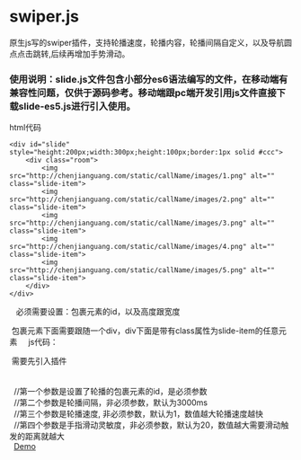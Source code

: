 # swiper.js
原生js写的swiper插件，支持轮播速度，轮播内容，轮播间隔自定义，以及导航圆点点击跳转,后续再增加手势滑动。

### 使用说明：slide.js文件包含小部分es6语法编写的文件，在移动端有兼容性问题，仅供于源码参考。移动端跟pc端开发引用js文件直接下载slide-es5.js进行引入使用。
html代码

    <div id="slide" style="height:200px;width:300px;height:100px;border:1px solid #ccc">
        <div class="room">
            <img src="http://chenjianguang.com/static/callName/images/1.png" alt="" class="slide-item">
            <img src="http://chenjianguang.com/static/callName/images/2.png" alt="" class="slide-item">
            <img src="http://chenjianguang.com/static/callName/images/3.png" alt="" class="slide-item">
            <img src="http://chenjianguang.com/static/callName/images/4.png" alt="" class="slide-item">
            <img src="http://chenjianguang.com/static/callName/images/5.png" alt="" class="slide-item"> 
        </div>
    </div>

   必须需要设置：包裹元素的id，以及高度跟宽度
    
   包裹元素下面需要跟随一个div，div下面是带有class属性为slide-item的任意元素
    
 js代码：
 
  需要先引入插件  
    <script src="./slid-es5.js"></script> <br/>
    <script>
        let slide = new Slide('slide',3000,1,20);
    </script> <br/>
   //第一个参数是设置了轮播的包裹元素的id，是必须参数  <br/>
   //第二个参数是轮播间隔，非必须参数，默认为3000ms  <br/>
   //第三个参数是轮播速度, 非必须参数，默认为1，数值越大轮播速度越快<br/>
   //第四个参数是手指滑动灵敏度，非必须参数，默认为20，数值越大需要滑动触发的距离就越大<br/>
   <a href='http://chenjianguang.com/slide/'>Demo<a>

    
